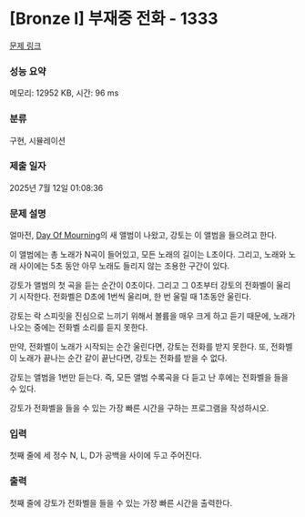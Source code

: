 # [Bronze I] 부재중 전화 - 1333 

[문제 링크](https://www.acmicpc.net/problem/1333) 

### 성능 요약

메모리: 12952 KB, 시간: 96 ms

### 분류

구현, 시뮬레이션

### 제출 일자

2025년 7월 12일 01:08:36

### 문제 설명

<p>얼마전, <a href="https://www.facebook.com/dayofmourningmetal">Day Of Mourning</a>의 새 앨범이 나왔고, 강토는 이 앨범을 들으려고 한다.</p>

<p>이 앨범에는 총 노래가 N곡이 들어있고, 모든 노래의 길이는 L초이다. 그리고, 노래와 노래 사이에는 5초 동안 아무 노래도 들리지 않는 조용한 구간이 있다.</p>

<p>강토가 앨범의 첫 곡을 듣는 순간이 0초이다. 그리고 그 0초부터 강토의 전화벨이 울리기 시작한다. 전화벨은 D초에 1번씩 울리며, 한 번 울릴 때 1초동안 울린다.</p>

<p>강토는 락 스피릿을 진심으로 느끼기 위해서 볼륨을 매우 크게 하고 듣기 때문에, 노래가 나오는 중에는 전화벨 소리를 듣지 못한다.</p>

<p>만약, 전화벨이 노래가 시작되는 순간 울린다면, 강토는 전화를 받지 못한다. 또, 전화벨이 노래가 끝나는 순간 같이 끝난다면, 강토는 전화를 받을 수 없다.</p>

<p>강토는 앨범을 1번만 듣는다. 즉, 모든 앨범 수록곡을 다 듣고 난 후에는 전화벨을 들을 수 있다.</p>

<p>강토가 전화벨을 들을 수 있는 가장 빠른 시간을 구하는 프로그램을 작성하시오.</p>

### 입력 

 <p>첫째 줄에 세 정수 N, L, D가 공백을 사이에 두고 주어진다.</p>

### 출력 

 <p>첫째 줄에 강토가 전화벨을 들을 수 있는 가장 빠른 시간을 출력한다.</p>

